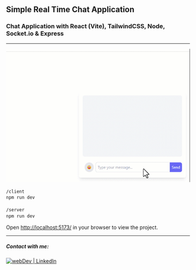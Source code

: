 ## Simple Real Time Chat Application

###  Chat Application with React (Vite), TailwindCSS, Node, Socket.io & Express 

---

![](demo.gif)



```bash
/client
npm run dev

/server
npm run dev
```

Open [http://localhost:5173/](http://localhost:5173/) in your browser to view the project.


---

##### Contact with me:

[<img alt="webDev | LinkedIn" src="https://img.shields.io/badge/linkedin-0077B5.svg?&style=for-the-badge&logo=linkedin&logoColor=white" />][linkedin]

[linkedin]: https://www.linkedin.com/in/sergiy-antonyuk/

